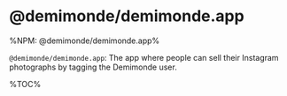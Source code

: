 # @demimonde/demimonde.app

%NPM: @demimonde/demimonde.app%

`@demimonde/demimonde.app`: The app where people can sell their Instagram photographs by tagging the Demimonde user.

%TOC%